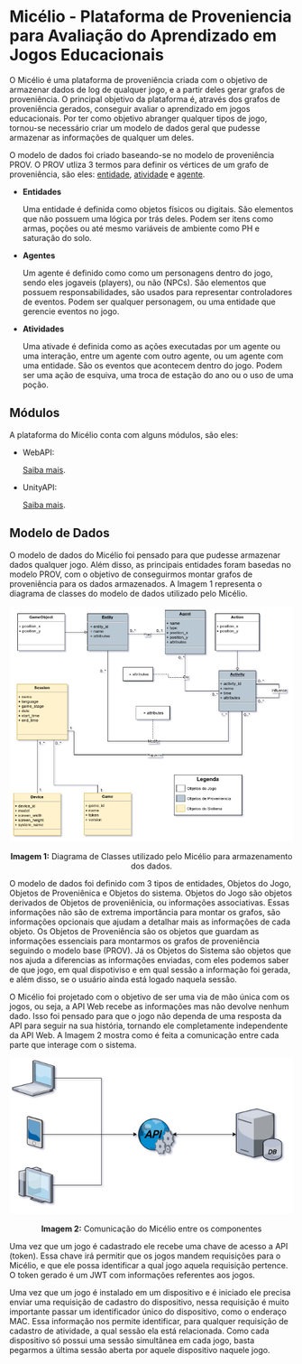 # Micélio - Plataforma de Proveniencia para Avaliação do Aprendizado em Jogos Educacionais 

O Micélio é uma plataforma de proveniência criada com o objetivo de armazenar dados de log de qualquer jogo, e a partir deles gerar grafos de proveniência. O principal objetivo da plataforma é, através dos grafos de proveniência gerados, conseguir avaliar o aprendizado em jogos educacionais. Por ter como objetivo abranger qualquer tipos de jogo, tornou-se necessário criar um modelo de dados geral que pudesse armazenar as informações de qualquer um deles.

O modelo de dados foi criado baseando-se no modelo de proveniência PROV. O PROV utliza 3 termos para definir os vértices de um grafo de proveniência, são eles: <u>entidade</u>, <u>atividade</u> e <u>agente</u>.

- **Entidades**

  Uma entidade é definida como objetos físicos ou digitais. São elementos que não possuem uma lógica por trás deles. Podem ser itens como armas, poções ou até mesmo variáveis de ambiente como PH e saturação do solo.

- **Agentes**

  Um agente é definido como como um personagens dentro do jogo, sendo eles jogaveis (players), ou não (NPCs). São elementos que possuem responsabilidades, são usados para representar controladores de eventos. Podem ser qualquer personagem, ou uma entidade que gerencie eventos no jogo.

- **Atividades**

  Uma ativade é definida como as ações executadas por um agente ou uma interação, entre um agente com outro agente, ou um agente com uma entidade. São os eventos que acontecem dentro do jogo. Podem ser uma ação de esquiva, uma troca de estação do ano ou o uso de uma poção.



## Módulos

A plataforma do Micélio conta com alguns módulos, são eles:

- WebAPI:

  [Saiba mais](https://github.com/GPMM/micelio/tree/main/WebAPI).

- UnityAPI:

  [Saiba mais](https://github.com/GPMM/micelio/tree/main/UnityAPI).

  

## Modelo de Dados

O modelo de dados do Micélio foi pensado para que pudesse armazenar dados qualquer jogo. Além disso, as principais entidades foram basedas no modelo PROV, com o objetivo de conseguirmos montar grafos de proveniência para os dados armazenados. A Imagem 1 representa o diagrama de classes do modelo de dados utilizado pelo Micélio.



![diagrama de classes](./API/docs/Diagramas/modelo-sem-fundo.png)

<center><b>Imagem 1:</b> Diagrama de Classes utilizado pelo Micélio para armazenamento dos dados.</center>

O modelo de dados foi definido com 3 tipos de entidades, Objetos do Jogo, Objetos de Proveniênica e Objetos do sistema. Objetos do Jogo são objetos derivados de Objetos de proveniênicia, ou informações associativas. Essas informações não são de extrema importância para montar os grafos, são informações opcionais que ajudam a detalhar mais as informações de cada objeto. Os Objetos de Proveniência são os objetos que guardam as informações essenciais para montarmos os grafos de proveniência seguindo o modelo base (PROV). Já os Objetos do Sistema são objetos que nos ajuda a diferencias as informações enviadas, com eles podemos saber de que jogo, em qual dispotiviso e em qual sessão a informação foi gerada, e além disso, se o usuário ainda está logado naquela sessão.

O Micélio foi projetado com o objetivo de ser uma via de mão única com os jogos, ou seja, a API Web recebe as informações mas não devolve nenhum dado. Isso foi pensado para que o jogo não dependa de uma resposta da API para seguir na sua história, tornando ele completamente independente da API Web. A Imagem 2 mostra como é feita a comunicação entre cada parte que interage com o sistema.



![arquitetura](./API/docs/Diagramas/conexao.png)

<center><b>Imagem 2:</b> Comunicação do Micélio entre os componentes</center>



Uma vez que um jogo é cadastrado ele recebe uma chave de acesso a API (token). Essa chave irá permitir que os jogos mandem requisições para o Micélio, e que ele possa identificar a qual jogo aquela requisição pertence. O token gerado é um JWT com informações referentes aos jogos.

Uma vez que um jogo é instalado em um dispositivo e é iniciado ele precisa enviar uma requisição de cadastro do dispositivo, nessa requisição é muito importante passar um identificador único do dispositivo, como o enderaço MAC. Essa informação nos permite identificar, para qualquer requisição de cadastro de atividade, a qual sessão ela está relacionada. Como cada dispositivo só possui uma sessão simultânea em cada jogo, basta pegarmos a última sessão aberta por aquele dispositivo naquele jogo.



